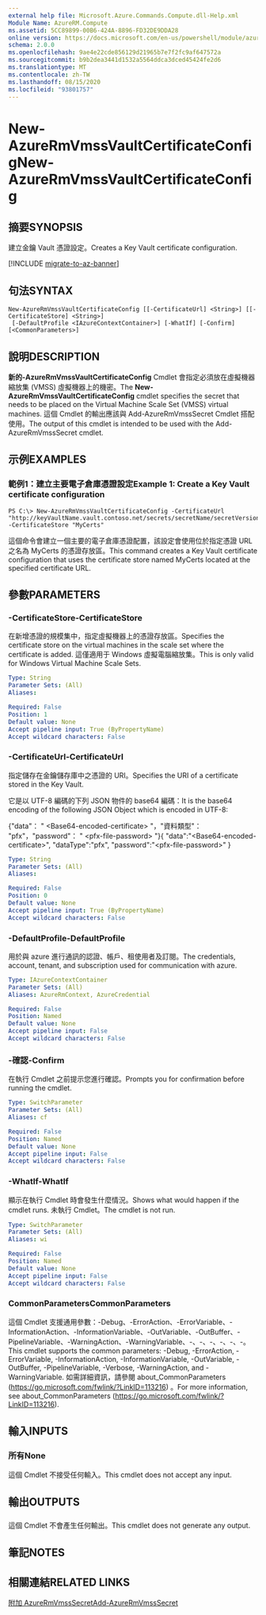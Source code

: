 ```yaml
---
external help file: Microsoft.Azure.Commands.Compute.dll-Help.xml
Module Name: AzureRM.Compute
ms.assetid: 5CC89899-00B6-424A-8896-FD32DE9DDA28
online version: https://docs.microsoft.com/en-us/powershell/module/azurerm.compute/new-azurermvmssvaultcertificateconfig
schema: 2.0.0
ms.openlocfilehash: 9ae4e22cde856129d21965b7e7f2fc9af647572a
ms.sourcegitcommit: b9b2dea3441d1532a5564ddca3dced45424fe2d6
ms.translationtype: MT
ms.contentlocale: zh-TW
ms.lasthandoff: 08/15/2020
ms.locfileid: "93801757"
---
```

# <span data-ttu-id="d3470-101">New-AzureRmVmssVaultCertificateConfig</span><span class="sxs-lookup"><span data-stu-id="d3470-101">New-AzureRmVmssVaultCertificateConfig</span></span>

## <span data-ttu-id="d3470-102">摘要</span><span class="sxs-lookup"><span data-stu-id="d3470-102">SYNOPSIS</span></span>
<span data-ttu-id="d3470-103">建立金鑰 Vault 憑證設定。</span><span class="sxs-lookup"><span data-stu-id="d3470-103">Creates a Key Vault certificate configuration.</span></span>

[!INCLUDE [migrate-to-az-banner](../../includes/migrate-to-az-banner.md)]

## <span data-ttu-id="d3470-104">句法</span><span class="sxs-lookup"><span data-stu-id="d3470-104">SYNTAX</span></span>

```
New-AzureRmVmssVaultCertificateConfig [[-CertificateUrl] <String>] [[-CertificateStore] <String>]
 [-DefaultProfile <IAzureContextContainer>] [-WhatIf] [-Confirm] [<CommonParameters>]
```

## <span data-ttu-id="d3470-105">說明</span><span class="sxs-lookup"><span data-stu-id="d3470-105">DESCRIPTION</span></span>
<span data-ttu-id="d3470-106">**新的-AzureRmVmssVaultCertificateConfig** Cmdlet 會指定必須放在虛擬機器縮放集 (VMSS) 虛擬機器上的機密。</span><span class="sxs-lookup"><span data-stu-id="d3470-106">The **New-AzureRmVmssVaultCertificateConfig** cmdlet specifies the secret that needs to be placed on the Virtual Machine Scale Set (VMSS) virtual machines.</span></span>
<span data-ttu-id="d3470-107">這個 Cmdlet 的輸出應該與 Add-AzureRmVmssSecret Cmdlet 搭配使用。</span><span class="sxs-lookup"><span data-stu-id="d3470-107">The output of this cmdlet is intended to be used with the Add-AzureRmVmssSecret cmdlet.</span></span>

## <span data-ttu-id="d3470-108">示例</span><span class="sxs-lookup"><span data-stu-id="d3470-108">EXAMPLES</span></span>

### <span data-ttu-id="d3470-109">範例1：建立主要電子倉庫憑證設定</span><span class="sxs-lookup"><span data-stu-id="d3470-109">Example 1: Create a Key Vault certificate configuration</span></span>
```
PS C:\> New-AzureRmVmssVaultCertificateConfig -CertificateUrl "http://keyVaultName.vault.contoso.net/secrets/secretName/secretVersion" -CertificateStore "MyCerts"
```

<span data-ttu-id="d3470-110">這個命令會建立一個主要的電子倉庫憑證配置，該設定會使用位於指定憑證 URL 之名為 MyCerts 的憑證存放區。</span><span class="sxs-lookup"><span data-stu-id="d3470-110">This command creates a Key Vault certificate configuration that uses the certificate store named MyCerts located at the specified certificate URL.</span></span>

## <span data-ttu-id="d3470-111">參數</span><span class="sxs-lookup"><span data-stu-id="d3470-111">PARAMETERS</span></span>

### <span data-ttu-id="d3470-112">-CertificateStore</span><span class="sxs-lookup"><span data-stu-id="d3470-112">-CertificateStore</span></span>
<span data-ttu-id="d3470-113">在新增憑證的規模集中，指定虛擬機器上的憑證存放區。</span><span class="sxs-lookup"><span data-stu-id="d3470-113">Specifies the certificate store on the virtual machines in the scale set where the certificate is added.</span></span>
<span data-ttu-id="d3470-114">這僅適用于 Windows 虛擬電腦縮放集。</span><span class="sxs-lookup"><span data-stu-id="d3470-114">This is only valid for Windows Virtual Machine Scale Sets.</span></span>

```yaml
Type: String
Parameter Sets: (All)
Aliases: 

Required: False
Position: 1
Default value: None
Accept pipeline input: True (ByPropertyName)
Accept wildcard characters: False
```

### <span data-ttu-id="d3470-115">-CertificateUrl</span><span class="sxs-lookup"><span data-stu-id="d3470-115">-CertificateUrl</span></span>
<span data-ttu-id="d3470-116">指定儲存在金鑰儲存庫中之憑證的 URI。</span><span class="sxs-lookup"><span data-stu-id="d3470-116">Specifies the URI of a certificate stored in the Key Vault.</span></span>

<span data-ttu-id="d3470-117">它是以 UTF-8 編碼的下列 JSON 物件的 base64 編碼：</span><span class="sxs-lookup"><span data-stu-id="d3470-117">It is the base64 encoding of the following JSON Object which is encoded in UTF-8:</span></span>


<span data-ttu-id="d3470-118">{"data"： " \<Base64-encoded-certificate\> "，"資料類型"： "pfx"，"password"： " \<pfx-file-password\> "}</span><span class="sxs-lookup"><span data-stu-id="d3470-118">{ "data":"\<Base64-encoded-certificate\>", "dataType":"pfx", "password":"\<pfx-file-password\>" }</span></span>

```yaml
Type: String
Parameter Sets: (All)
Aliases: 

Required: False
Position: 0
Default value: None
Accept pipeline input: True (ByPropertyName)
Accept wildcard characters: False
```

### <span data-ttu-id="d3470-119">-DefaultProfile</span><span class="sxs-lookup"><span data-stu-id="d3470-119">-DefaultProfile</span></span>
<span data-ttu-id="d3470-120">用於與 azure 進行通訊的認證、帳戶、租使用者及訂閱。</span><span class="sxs-lookup"><span data-stu-id="d3470-120">The credentials, account, tenant, and subscription used for communication with azure.</span></span>

```yaml
Type: IAzureContextContainer
Parameter Sets: (All)
Aliases: AzureRmContext, AzureCredential

Required: False
Position: Named
Default value: None
Accept pipeline input: False
Accept wildcard characters: False
```

### <span data-ttu-id="d3470-121">-確認</span><span class="sxs-lookup"><span data-stu-id="d3470-121">-Confirm</span></span>
<span data-ttu-id="d3470-122">在執行 Cmdlet 之前提示您進行確認。</span><span class="sxs-lookup"><span data-stu-id="d3470-122">Prompts you for confirmation before running the cmdlet.</span></span>

```yaml
Type: SwitchParameter
Parameter Sets: (All)
Aliases: cf

Required: False
Position: Named
Default value: None
Accept pipeline input: False
Accept wildcard characters: False
```

### <span data-ttu-id="d3470-123">-WhatIf</span><span class="sxs-lookup"><span data-stu-id="d3470-123">-WhatIf</span></span>
<span data-ttu-id="d3470-124">顯示在執行 Cmdlet 時會發生什麼情況。</span><span class="sxs-lookup"><span data-stu-id="d3470-124">Shows what would happen if the cmdlet runs.</span></span> <span data-ttu-id="d3470-125">未執行 Cmdlet。</span><span class="sxs-lookup"><span data-stu-id="d3470-125">The cmdlet is not run.</span></span>

```yaml
Type: SwitchParameter
Parameter Sets: (All)
Aliases: wi

Required: False
Position: Named
Default value: None
Accept pipeline input: False
Accept wildcard characters: False
```

### <span data-ttu-id="d3470-126">CommonParameters</span><span class="sxs-lookup"><span data-stu-id="d3470-126">CommonParameters</span></span>
<span data-ttu-id="d3470-127">這個 Cmdlet 支援通用參數：-Debug、-ErrorAction、-ErrorVariable、-InformationAction、-InformationVariable、-OutVariable、-OutBuffer、-PipelineVariable、-WarningAction、-WarningVariable、-、-、-、-、-、-。</span><span class="sxs-lookup"><span data-stu-id="d3470-127">This cmdlet supports the common parameters: -Debug, -ErrorAction, -ErrorVariable, -InformationAction, -InformationVariable, -OutVariable, -OutBuffer, -PipelineVariable, -Verbose, -WarningAction, and -WarningVariable.</span></span> <span data-ttu-id="d3470-128">如需詳細資訊，請參閱 about_CommonParameters (https://go.microsoft.com/fwlink/?LinkID=113216) 。</span><span class="sxs-lookup"><span data-stu-id="d3470-128">For more information, see about_CommonParameters (https://go.microsoft.com/fwlink/?LinkID=113216).</span></span>

## <span data-ttu-id="d3470-129">輸入</span><span class="sxs-lookup"><span data-stu-id="d3470-129">INPUTS</span></span>

### <span data-ttu-id="d3470-130">所有</span><span class="sxs-lookup"><span data-stu-id="d3470-130">None</span></span>
<span data-ttu-id="d3470-131">這個 Cmdlet 不接受任何輸入。</span><span class="sxs-lookup"><span data-stu-id="d3470-131">This cmdlet does not accept any input.</span></span>

## <span data-ttu-id="d3470-132">輸出</span><span class="sxs-lookup"><span data-stu-id="d3470-132">OUTPUTS</span></span>

###  
<span data-ttu-id="d3470-133">這個 Cmdlet 不會產生任何輸出。</span><span class="sxs-lookup"><span data-stu-id="d3470-133">This cmdlet does not generate any output.</span></span>

## <span data-ttu-id="d3470-134">筆記</span><span class="sxs-lookup"><span data-stu-id="d3470-134">NOTES</span></span>

## <span data-ttu-id="d3470-135">相關連結</span><span class="sxs-lookup"><span data-stu-id="d3470-135">RELATED LINKS</span></span>

[<span data-ttu-id="d3470-136">附加 AzureRmVmssSecret</span><span class="sxs-lookup"><span data-stu-id="d3470-136">Add-AzureRmVmssSecret</span></span>](./Add-AzureRmVmssSecret.md)
